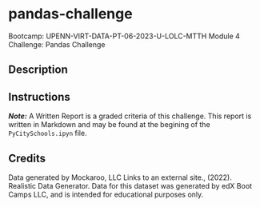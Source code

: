 # pandas-challenge
Bootcamp: UPENN-VIRT-DATA-PT-06-2023-U-LOLC-MTTH Module 4 Challenge: Pandas Challenge

## Description

## Instructions

***Note:*** A Written Report is a graded criteria of this challenge.
This report is written in Markdown and may be found at the begining of the `PyCitySchools.ipyn` file.

## Credits
Data generated by Mockaroo, LLC Links to an external site., (2022). Realistic Data Generator. Data for this dataset was generated by edX Boot Camps LLC, and is intended for educational purposes only.
